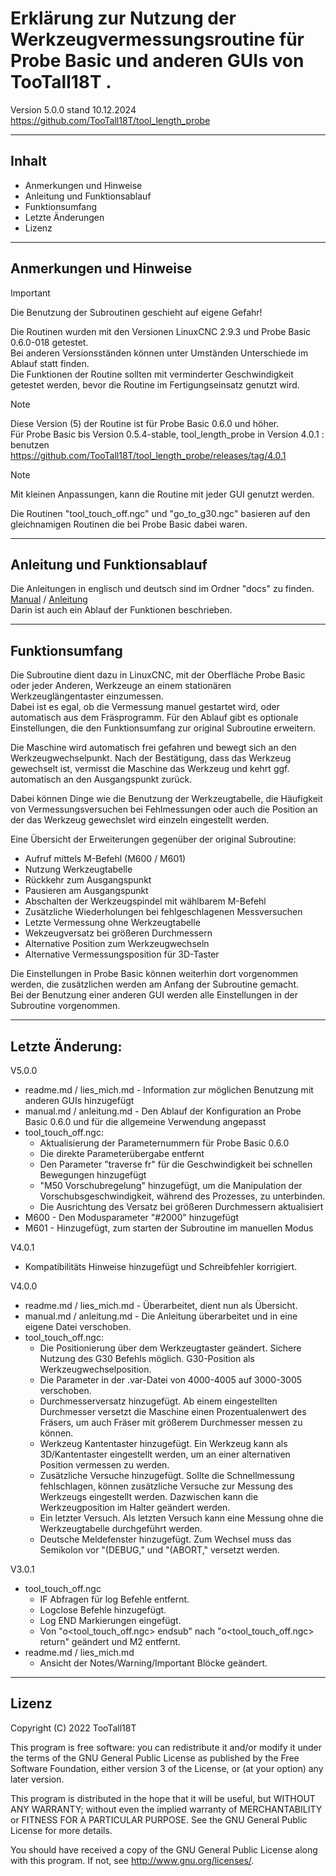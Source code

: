 # Erklärung zur Nutzung der Werkzeugvermessungsroutine für Probe Basic und anderen GUIs von TooTall18T .  
Version 5.0.0 stand 10.12.2024  
https://github.com/TooTall18T/tool_length_probe

  
---
## Inhalt

- Anmerkungen und Hinweise
- Anleitung und Funktionsablauf
- Funktionsumfang
- Letzte Änderungen
- Lizenz
      
---
## Anmerkungen und Hinweise
> [!IMPORTANT]
> Die Benutzung der Subroutinen geschieht auf eigene Gefahr!

Die Routinen wurden mit den Versionen LinuxCNC 2.9.3 und Probe Basic 0.6.0-018 getestet.  
Bei anderen Versionsständen können unter Umständen Unterschiede im Ablauf statt finden.  
Die Funktionen der Routine sollten mit verminderter Geschwindigkeit getestet werden, bevor die Routine im Fertigungseinsatz genutzt wird.

> [!NOTE]
> Diese Version (5) der Routine ist für Probe Basic 0.6.0 und höher.  
> Für Probe Basic bis Version 0.5.4-stable, tool_length_probe in Version 4.0.1 : benutzen https://github.com/TooTall18T/tool_length_probe/releases/tag/4.0.1

> [!NOTE]
> Mit kleinen Anpassungen, kann die Routine mit jeder GUI genutzt werden.

Die Routinen "tool_touch_off.ngc" und "go_to_g30.ngc" basieren auf den gleichnamigen Routinen die bei Probe Basic dabei waren.

---   
## Anleitung und Funktionsablauf
Die Anleitungen in englisch und deutsch sind im Ordner "docs" zu finden.  
[Manual](./docs/manual.md) / [Anleitung](./docs/anleitung.md)  
Darin ist auch ein Ablauf der Funktionen beschrieben.

---
## Funktionsumfang
Die Subroutine dient dazu in LinuxCNC, mit der Oberfläche Probe Basic oder jeder Anderen, Werkzeuge an einem stationären Werkzeuglängentaster einzumessen.  
Dabei ist es egal, ob die Vermessung manuel gestartet wird, oder automatisch aus dem Fräsprogramm. Für den Ablauf gibt es optionale Einstellungen, die den Funktionsumfang zur original Subroutine erweitern.  

Die Maschine wird automatisch frei gefahren und bewegt sich an den Werkzeugwechselpunkt. Nach der Bestätigung, dass das Werkzeug gewechselt ist, vermisst die Maschine das Werkzeug und kehrt ggf. automatisch an den Ausgangspunkt zurück.

Dabei können Dinge wie die Benutzung der Werkzeugtabelle, die Häufigkeit von Vermessungsversuchen bei Fehlmessungen oder auch die Position an der das Werkzeug gewechslet wird einzeln eingestellt werden.

Eine Übersicht der Erweiterungen gegenüber der original Subroutine:  
- Aufruf mittels M-Befehl (M600 / M601)  
- Nutzung Werkzeugtabelle  
- Rückkehr zum Ausgangspunkt  
- Pausieren am Ausgangspunkt  
- Abschalten der Werkzeugspindel mit wählbarem M-Befehl  
- Zusätzliche Wiederholungen bei fehlgeschlagenen Messversuchen  
- Letzte Vermessung ohne Werkzeugtabelle  
- Wekzeugversatz bei größeren Durchmessern  
- Alternative Position zum Werkzeugwechseln  
- Alternative Vermessungsposition für 3D-Taster

Die Einstellungen in Probe Basic können weiterhin dort vorgenommen werden, die zusätzlichen werden am Anfang der Subroutine gemacht.  
Bei der Benutzung einer anderen GUI werden alle Einstellungen in der Subroutine vorgenommen.

  
---
## Letzte Änderung:
V5.0.0
- readme.md / lies_mich.md - Information zur möglichen Benutzung mit anderen GUIs hinzugefügt
- manual.md / anleitung.md - Den Ablauf der Konfiguration an Probe Basic 0.6.0 und für die allgemeine Verwendung angepasst
- tool_touch_off.ngc:
	- Aktualisierung der Parameternummern für Probe Basic 0.6.0
	- Die direkte Parameterübergabe entfernt
	- Den Parameter "traverse fr" für die Geschwindigkeit bei schnellen Bewegungen hinzugefügt
	- "M50 Vorschubregelung" hinzugefügt, um die Manipulation der Vorschubsgeschwindigkeit, während des Prozesses, zu unterbinden.
	- Die Ausrichtung des Versatz bei größeren Durchmessern aktualisiert
- M600 - Den Modusparameter "#2000" hinzugefügt
- M601 - Hinzugefügt, zum starten der Subroutine im manuellen Modus

V4.0.1
- Kompatibilitäts Hinweise hinzugefügt und Schreibfehler korrigiert.  

V4.0.0
- readme.md / lies_mich.md - Überarbeitet, dient nun als Übersicht.
- manual.md / anleitung.md - Die Anleitung überarbeitet und in eine eigene Datei verschoben.
- tool_touch_off.ngc:
	- Die Positionierung über dem Werkzeugtaster geändert. Sichere Nutzung des G30 Befehls möglich. G30-Position als Werkzeugwechselposition.
	- Die Parameter in der .var-Datei von 4000-4005 auf 3000-3005 verschoben.
	- Durchmesserversatz hinzugefügt. Ab einem eingestellten Durchmesser versetzt die Maschine einen Prozentualenwert des Fräsers, um auch Fräser mit größerem Durchmesser messen zu können.
	- Werkzeug Kantentaster hinzugefügt. Ein Werkzeug kann als 3D/Kantentaster eingestellt werden, um an einer alternativen Position vermessen zu werden.
	- Zusätzliche Versuche hinzugefügt. Sollte die Schnellmessung fehlschlagen, können zusätzliche Versuche zur Messung des Werkzeugs eingestellt werden. Dazwischen kann die Werkzeugposition im Halter geändert werden.
	- Ein letzter Versuch. Als letzten Versuch kann eine Messung ohne die Werkzeugtabelle durchgeführt werden.
	- Deutsche Meldefenster hinzugefügt. Zum Wechsel muss das Semikolon vor "(DEBUG," und "(ABORT," versetzt werden.

V3.0.1
- tool_touch_off.ngc
	- IF Abfragen für log Befehle entfernt.
	- Logclose Befehle hinzugefügt.
	- Log END Markierungen eingefügt.
	- Von "o<tool_touch_off.ngc> endsub" nach "o<tool_touch_off.ngc> return" geändert und M2 entfernt.  
- readme.md / lies_mich.md
	- Ansicht der Notes/Warning/Important Blöcke geändert.

  
---
## Lizenz
Copyright (C) 2022 TooTall18T

This program is free software: you can redistribute it and/or modify
it under the terms of the GNU General Public License as published by
the Free Software Foundation, either version 3 of the License, or
(at your option) any later version.

This program is distributed in the hope that it will be useful,
but WITHOUT ANY WARRANTY; without even the implied warranty of
MERCHANTABILITY or FITNESS FOR A PARTICULAR PURPOSE.  See the
GNU General Public License for more details.

You should have received a copy of the GNU General Public License
along with this program.  If not, see <http://www.gnu.org/licenses/>.
